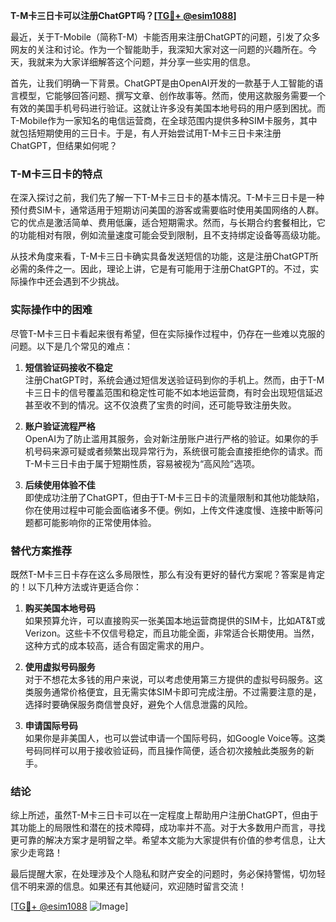 **T-M卡三日卡可以注册ChatGPT吗？[[TG💪+ @esim1088](https://t.me/s/esim1088)]**

最近，关于T-Mobile（简称T-M）卡能否用来注册ChatGPT的问题，引发了众多网友的关注和讨论。作为一个智能助手，我深知大家对这一问题的兴趣所在。今天，我就来为大家详细解答这个问题，并分享一些实用的信息。

首先，让我们明确一下背景。ChatGPT是由OpenAI开发的一款基于人工智能的语言模型，它能够回答问题、撰写文章、创作故事等。然而，使用这款服务需要一个有效的美国手机号码进行验证。这就让许多没有美国本地号码的用户感到困扰。而T-Mobile作为一家知名的电信运营商，在全球范围内提供多种SIM卡服务，其中就包括短期使用的三日卡。于是，有人开始尝试用T-M卡三日卡来注册ChatGPT，但结果如何呢？

### T-M卡三日卡的特点

在深入探讨之前，我们先了解一下T-M卡三日卡的基本情况。T-M卡三日卡是一种预付费SIM卡，通常适用于短期访问美国的游客或需要临时使用美国网络的人群。它的优点是激活简单、费用低廉，适合短期需求。然而，与长期合约套餐相比，它的功能相对有限，例如流量速度可能会受到限制，且不支持绑定设备等高级功能。

从技术角度来看，T-M卡三日卡确实具备发送短信的功能，这是注册ChatGPT所必需的条件之一。因此，理论上讲，它是有可能用于注册ChatGPT的。不过，实际操作中还会遇到不少挑战。

### 实际操作中的困难

尽管T-M卡三日卡看起来很有希望，但在实际操作过程中，仍存在一些难以克服的问题。以下是几个常见的难点：

1. **短信验证码接收不稳定**  
   注册ChatGPT时，系统会通过短信发送验证码到你的手机上。然而，由于T-M卡三日卡的信号覆盖范围和稳定性可能不如本地运营商，有时会出现短信延迟甚至收不到的情况。这不仅浪费了宝贵的时间，还可能导致注册失败。

2. **账户验证流程严格**  
   OpenAI为了防止滥用其服务，会对新注册账户进行严格的验证。如果你的手机号码来源可疑或者频繁出现异常行为，系统很可能会直接拒绝你的请求。而T-M卡三日卡由于属于短期性质，容易被视为“高风险”选项。

3. **后续使用体验不佳**  
   即使成功注册了ChatGPT，但由于T-M卡三日卡的流量限制和其他功能缺陷，你在使用过程中可能会面临诸多不便。例如，上传文件速度慢、连接中断等问题都可能影响你的正常使用体验。

### 替代方案推荐

既然T-M卡三日卡存在这么多局限性，那么有没有更好的替代方案呢？答案是肯定的！以下几种方法或许更适合你：

1. **购买美国本地号码**  
   如果预算允许，可以直接购买一张美国本地运营商提供的SIM卡，比如AT&T或Verizon。这些卡不仅信号稳定，而且功能全面，非常适合长期使用。当然，这种方式的成本较高，适合有固定需求的用户。

2. **使用虚拟号码服务**  
   对于不想花太多钱的用户来说，可以考虑使用第三方提供的虚拟号码服务。这类服务通常价格便宜，且无需实体SIM卡即可完成注册。不过需要注意的是，选择时要确保服务商信誉良好，避免个人信息泄露的风险。

3. **申请国际号码**  
   如果你是非美国人，也可以尝试申请一个国际号码，如Google Voice等。这类号码同样可以用于接收验证码，而且操作简便，适合初次接触此类服务的新手。

### 结论

综上所述，虽然T-M卡三日卡可以在一定程度上帮助用户注册ChatGPT，但由于其功能上的局限性和潜在的技术障碍，成功率并不高。对于大多数用户而言，寻找更可靠的解决方案才是明智之举。希望本文能为大家提供有价值的参考信息，让大家少走弯路！

最后提醒大家，在处理涉及个人隐私和财产安全的问题时，务必保持警惕，切勿轻信不明来源的信息。如果还有其他疑问，欢迎随时留言交流！

[[TG💪+ @esim1088](https://t.me/s/esim1088) ![Image](https://i.postimg.cc/4NQfJmqS/Snipaste-2025-05-13-00-14-12.png)]